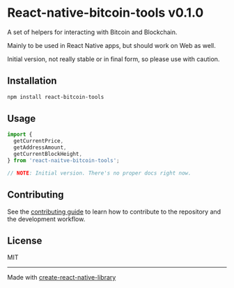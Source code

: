 # React-native-bitcoin-tools v0.1.0

A set of helpers for interacting with Bitcoin and Blockchain.

Mainly to be used in React Native apps, but should work on Web as well.

Initial version, not really stable or in final form, so please use with caution.

## Installation

```sh
npm install react-bitcoin-tools
```

## Usage


```js
import {
  getCurrentPrice,
  getAddressAmount,
  getCurrentBlockHeight,
} from 'react-naitve-bitcoin-tools';

// NOTE: Initial version. There's no proper docs right now.
```

## Contributing

See the [contributing guide](CONTRIBUTING.md) to learn how to contribute to the repository and the development workflow.

## License

MIT

---

Made with [create-react-native-library](https://github.com/callstack/react-native-builder-bob)
